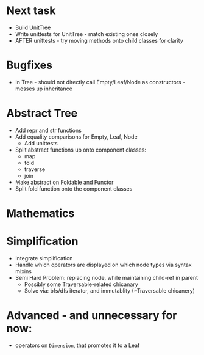 
# Next task
* Build UnitTree
* Write unittests for UnitTree - match existing ones closely
* AFTER unittests - try moving methods onto child classes for clarity

# Bugfixes
* In Tree - should not directly call Empty/Leaf/Node as constructors - messes up inheritance

# Abstract Tree
* Add repr and str functions
* Add equality comparisons for Empty, Leaf, Node
    - Add unittests
* Split abstract functions up onto component classes:
    - map
    - fold
    - traverse
    - join
* Make abstract on Foldable and Functor
* Split fold function onto the component classes

# Mathematics

# Simplification
* Integrate simplification
* Handle which operators are displayed on which node types via syntax mixins
* Semi Hard Problem: replacing node, while maintaining child-ref in parent
    - Possibly some Traversable-related chicanary
    - Solve via: bfs/dfs iterator, and immutablity (~Traversable chicanery)


# Advanced - and unnecessary for now:
* operators on `Dimension`, that promotes it to a Leaf
